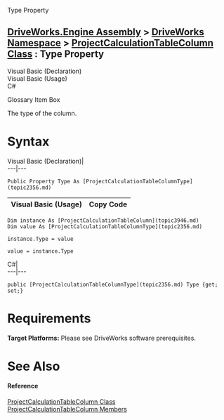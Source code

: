 Type Property   
  
[DriveWorks.Engine Assembly](topic2156.md) > [DriveWorks Namespace](topic2159.md) > [ProjectCalculationTableColumn Class](topic3946.md) : Type Property  
---  
  
Visual Basic (Declaration)    
Visual Basic (Usage)    
C# 

Glossary Item Box

The type of the column. 

# Syntax

Visual Basic (Declaration)|   
---|---  
      
    
    Public Property Type As [ProjectCalculationTableColumnType](topic2356.md)  
  
Visual Basic (Usage)| Copy Code  
---|---  
      
    
    Dim instance As [ProjectCalculationTableColumn](topic3946.md)
    Dim value As [ProjectCalculationTableColumnType](topic2356.md)
     
    instance.Type = value
     
    value = instance.Type  
  
C#|   
---|---  
      
    
    public [ProjectCalculationTableColumnType](topic2356.md) Type {get; set;}  
  
# Requirements

**Target Platforms:** Please see DriveWorks software prerequisites.

# See Also

#### Reference

[ProjectCalculationTableColumn Class](topic3946.md)   
[ProjectCalculationTableColumn Members](topic3947.md)


